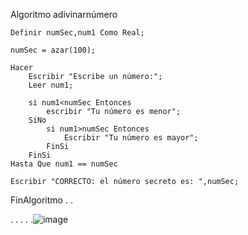 Algoritmo adivinarnúmero
	
	Definir numSec,num1 Como Real;
	
	numSec = azar(100);
			
	Hacer
		Escribir "Escribe un número:";
		Leer num1;
		
		si num1<numSec Entonces
			escribir "Tu número es menor";
		SiNo
			si num1>numSec Entonces
				Escribir "Tu número es mayor";
			FinSi
		FinSi
	Hasta Que num1 == numSec
	
	Escribir "CORRECTO: el número secreto es: ",numSec;
	
	
FinAlgoritmo
 .
 .
 
 .
 .
 .
 .
 .![image](https://user-images.githubusercontent.com/113804556/197362537-6170b8c7-45e0-49c1-a376-091c839948c3.png)
